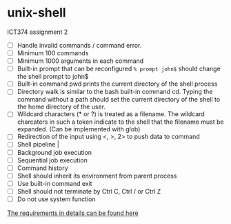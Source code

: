 # unix-shell
ICT374 assignment 2
- [ ] Handle invalid commands / command error.
- [ ] Minimum 100 commands
- [ ] Minimum 1000 arguments in each command
- [ ] Built-in prompt that can be reconfigured `% prompt john$` should change the shell prompt to john$
- [ ] Built-in command pwd prints the current directory of the shell process
- [ ] Directory walk is similar to the bash built-in command cd. Typing the command without a path should set the current directory of the shell to the home directory of the user.
- [ ] Wildcard characters (* or ?) is treated as a filename. The wildcard charcaters in such a token indicate to the shell that the filename must be expanded. (Can be implemented with glob)
- [ ] Redirection of the input using <, >, 2> to push data to command
- [ ] Shell pipeline | 
- [ ] Background job execution
- [ ] Sequential job execution
- [ ] Command history
- [ ] Shell should inherit its environment from parent process
- [ ] Use built-in command exit
- [ ] Shell should not terminate by Ctrl C, Ctrl / or Ctrl Z
- [ ] Do not use system function

[The requirements in details can be found here](https://www.it.murdoch.edu.au/~S900432D/oli1l1hsu_x3X64dg72kf7Th973yihbkys9M10in0x/assignments/2025tj-a2/index.shtml)
